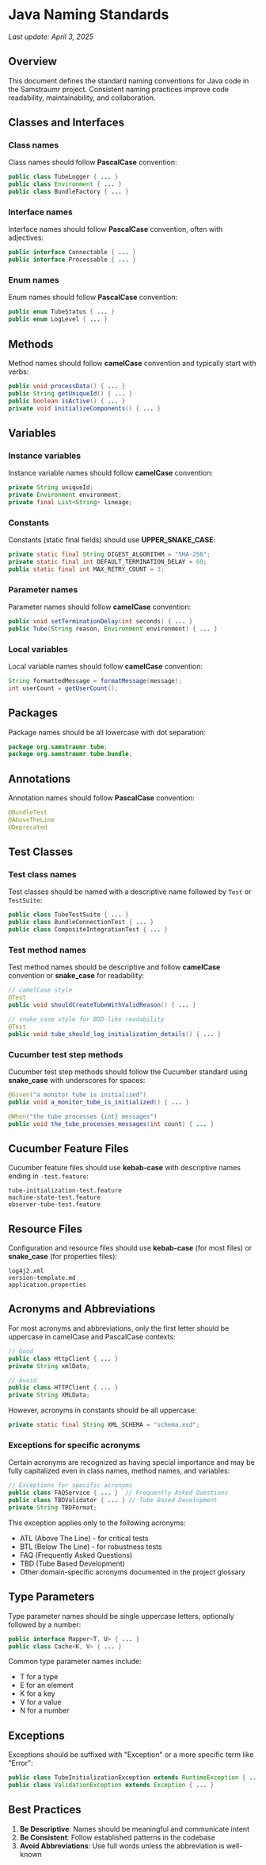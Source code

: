 <!--
Copyright (c) 2025 Eric C. Mumford (@heymumford)

This software was developed with analytical assistance from AI tools 
including Claude 3.7 Sonnet, Claude Code, and Google Gemini Deep Research,
which were used as paid services. All intellectual property rights 
remain exclusively with the copyright holder listed above.

Licensed under the Mozilla Public License 2.0
-->


# Java Naming Standards

*Last update: April 3, 2025*

## Overview

This document defines the standard naming conventions for Java code in the Samstraumr project. Consistent naming practices improve code readability, maintainability, and collaboration.

## Classes and Interfaces

### Class names

Class names should follow **PascalCase** convention:

```java
public class TubeLogger { ... }
public class Environment { ... }
public class BundleFactory { ... }
```

### Interface names

Interface names should follow **PascalCase** convention, often with adjectives:

```java
public interface Connectable { ... }
public interface Processable { ... }
```

### Enum names

Enum names should follow **PascalCase** convention:

```java
public enum TubeStatus { ... }
public enum LogLevel { ... }
```

## Methods

Method names should follow **camelCase** convention and typically start with verbs:

```java
public void processData() { ... }
public String getUniqueId() { ... }
public boolean isActive() { ... }
private void initializeComponents() { ... }
```

## Variables

### Instance variables

Instance variable names should follow **camelCase** convention:

```java
private String uniqueId;
private Environment environment;
private final List<String> lineage;
```

### Constants

Constants (static final fields) should use **UPPER_SNAKE_CASE**:

```java
private static final String DIGEST_ALGORITHM = "SHA-256";
private static final int DEFAULT_TERMINATION_DELAY = 60;
public static final int MAX_RETRY_COUNT = 3;
```

### Parameter names

Parameter names should follow **camelCase** convention:

```java
public void setTerminationDelay(int seconds) { ... }
public Tube(String reason, Environment environment) { ... }
```

### Local variables

Local variable names should follow **camelCase** convention:

```java
String formattedMessage = formatMessage(message);
int userCount = getUserCount();
```

## Packages

Package names should be all lowercase with dot separation:

```java
package org.samstraumr.tube;
package org.samstraumr.tube.bundle;
```

## Annotations

Annotation names should follow **PascalCase** convention:

```java
@BundleTest
@AboveTheLine
@Deprecated
```

## Test Classes

### Test class names

Test classes should be named with a descriptive name followed by `Test` or `TestSuite`:

```java
public class TubeTestSuite { ... }
public class BundleConnectionTest { ... }
public class CompositeIntegrationTest { ... }
```

### Test method names

Test method names should be descriptive and follow **camelCase** convention or **snake_case** for readability:

```java
// camelCase style
@Test
public void shouldCreateTubeWithValidReason() { ... }

// snake_case style for BDD-like readability
@Test
public void tube_should_log_initialization_details() { ... }
```

### Cucumber test step methods

Cucumber test step methods should follow the Cucumber standard using **snake_case** with underscores for spaces:

```java
@Given("a monitor tube is initialized")
public void a_monitor_tube_is_initialized() { ... }

@When("the tube processes {int} messages")
public void the_tube_processes_messages(int count) { ... }
```

## Cucumber Feature Files

Cucumber feature files should use **kebab-case** with descriptive names ending in `-test.feature`:

```
tube-initialization-test.feature
machine-state-test.feature
observer-tube-test.feature
```

## Resource Files

Configuration and resource files should use **kebab-case** (for most files) or **snake_case** (for properties files):

```
log4j2.xml
version-template.md
application.properties
```

## Acronyms and Abbreviations

For most acronyms and abbreviations, only the first letter should be uppercase in camelCase and PascalCase contexts:

```java
// Good
public class HttpClient { ... }
private String xmlData;

// Avoid
public class HTTPClient { ... }
private String XMLData;
```

However, acronyms in constants should be all uppercase:

```java
private static final String XML_SCHEMA = "schema.xsd";
```

### Exceptions for specific acronyms

Certain acronyms are recognized as having special importance and may be fully capitalized even in class names, method names, and variables:

```java
// Exceptions for specific acronyms
public class FAQService { ... }  // Frequently Asked Questions
public class TBDValidator { ... } // Tube Based Development
private String TBDFormat;
```

This exception applies only to the following acronyms:
- ATL (Above The Line) - for critical tests
- BTL (Below The Line) - for robustness tests
- FAQ (Frequently Asked Questions)
- TBD (Tube Based Development)
- Other domain-specific acronyms documented in the project glossary

## Type Parameters

Type parameter names should be single uppercase letters, optionally followed by a number:

```java
public interface Mapper<T, U> { ... }
public class Cache<K, V> { ... }
```

Common type parameter names include:
- T for a type
- E for an element
- K for a key
- V for a value
- N for a number

## Exceptions

Exceptions should be suffixed with "Exception" or a more specific term like "Error":

```java
public class TubeInitializationException extends RuntimeException { ... }
public class ValidationException extends Exception { ... }
```

## Best Practices

1. **Be Descriptive**: Names should be meaningful and communicate intent
2. **Be Consistent**: Follow established patterns in the codebase
3. **Avoid Abbreviations**: Use full words unless the abbreviation is well-known
